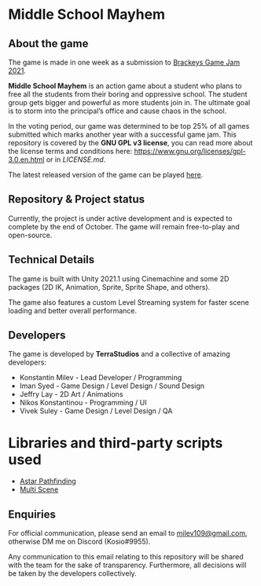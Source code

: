 # Middle School Mayhem

## About the game
The game is made in one week as a submission to [Brackeys Game Jam 2021](https://itch.io/jam/brackeys-6/rate/1177745).

**Middle School Mayhem** is an action game about a student who plans to free all the students from their boring and oppressive school. The student group gets bigger and powerful as more students join in. The ultimate goal is to storm into the principal’s office and cause chaos in the school.

In the voting period, our game was determined to be top 25% of all games submitted which marks another year with a successful game jam. 
This repository is covered by the **GNU GPL v3 license**, you can read more about the license terms and conditions here: https://www.gnu.org/licenses/gpl-3.0.en.html or in *LICENSE.md*.

The latest released version of the game can be played [here](https://konstantin890.itch.io/middle-school-mayhem).

## Repository & Project status
Currently, the project is under active development and is expected to complete by the end of October. The game will remain free-to-play and open-source.

## Technical Details
The game is built with Unity 2021.1 using Cinemachine and some 2D packages (2D IK, Animation, Sprite, Sprite Shape, and others).

The game also features a custom Level Streaming system for faster scene loading and better overall performance. 

## Developers
The game is developed by **TerraStudios** and a collective of amazing developers:

- Konstantin Milev - Lead Developer / Programming
- Iman Syed - Game Design / Level Design / Sound Design
- Jeffry Lay - 2D Art / Animations
- Nikos Konstantinou - Programming / UI
- Vivek Suley - Game Design / Level Design / QA

# Libraries and third-party scripts used
- [Astar Pathfinding](https://arongranberg.com/astar/front)
- [Multi Scene](https://github.com/Madgvox/unity-scene-groups)

## Enquiries
For official communication, please send an email to milev109@gmail.com, otherwise DM me on Discord (Kosio#9955).

Any communication to this email relating to this repository will be shared with the team for the sake of transparency. Furthermore, all decisions will be taken by the developers collectively.
